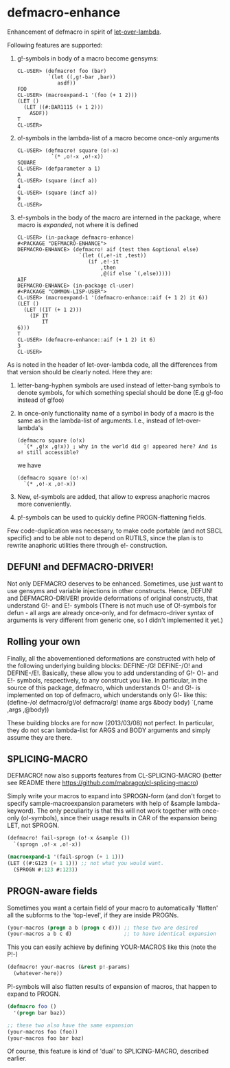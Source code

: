 defmacro-enhance
================

Enhancement of defmacro in spirit of [let-over-lambda](http://www.letoverlambda.com/index.cl/toc).

Following features are supported:

1.  g!-symbols in body of a macro become gensyms:

        CL-USER> (defmacro! foo (bar)
                  `(let ((,g!-bar ,bar))
                     asdf))
        FOO          
        CL-USER> (macroexpand-1 '(foo (+ 1 2)))
        (LET ()         
          (LET ((#:BAR1115 (+ 1 2)))
            ASDF))                                                                                                                                 
        T                                                                                                                                                   
        CL-USER> 

2.  o!-symbols in the lambda-list of a macro become once-only arguments

        CL-USER> (defmacro! square (o!-x)
                   `(* ,o!-x ,o!-x))
        SQUARE                                                                                                                            
        CL-USER> (defparameter a 1)
        A
        CL-USER> (square (incf a))
        4
        CL-USER> (square (incf a))
        9
        CL-USER>

3.  e!-symbols in the body of the macro are interned in the package,
where macro is *expanded*, not where it is defined

        CL-USER> (in-package defmacro-enhance)
        #<PACKAGE "DEFMACRO-ENHANCE"> 
        DEFMACRO-ENHANCE> (defmacro! aif (test then &optional else)
                            `(let ((,e!-it ,test)) 
                               (if ,e!-it
                                   ,then
                                   ,@(if else `(,else)))))
        AIF                                                                                                   
        DEFMACRO-ENHANCE> (in-package cl-user)
        #<PACKAGE "COMMON-LISP-USER">
        CL-USER> (macroexpand-1 '(defmacro-enhance::aif (+ 1 2) it 6))
        (LET () 
          (LET ((IT (+ 1 2)))
            (IF IT
                IT
		6)))
        T
        CL-USER> (defmacro-enhance::aif (+ 1 2) it 6)
        3
        CL-USER>

As is noted in the header of let-over-lambda code, all the differences from that
version should be clearly noted.
Here they are:

1.  letter-bang-hyphen symbols are used instead of letter-bang symbols to denote symbols,
    for which something special should be done (E.g g!-foo instead of g!foo)

2.  In once-only functionality name of a symbol in body of a macro is the same as in the
    lambda-list of arguments. I.e., instead of let-over-lambda's

        (defmacro square (o!x)
          `(* ,g!x ,g!x)) ; why in the world did g! appeared here? And is o! still accessible?

    we have

        (defmacro square (o!-x)
          `(* ,o!-x ,o!-x))

3.  New, e!-symbols are added, that allow to express anaphoric macros more conveniently.

4.  p!-symbols can be used to quickly define PROGN-flattening fields.

Few code-duplication was necessary, to make code portable (and not SBCL specific) and to be
able not to depend on RUTILS, since the plan is to rewrite anaphoric utilities there through e!- construction.

DEFUN! and DEFMACRO-DRIVER!
---------------------------

Not only DEFMACRO deserves to be enhanced. Sometimes, use just want to use gensyms and
variable injections in other constructs. Hence, DEFUN! and DEFMACRO-DRIVER! provide
deformations of original constructs, that understand G!- and E!- symbols
(There is not much use of O!-symbols for defun - all args are already once-only,
and for defmacro-driver syntax of arguments is very different from generic one, so
I didn't implemented it yet.)

Rolling your own
----------------

Finally, all the abovementioned deformations are constructed with help of the following
underlying building blocks: DEFINE-/G! DEFINE-/O! and DEFINE-/E!.
Basically, these allow you to add understanding of G!- O!- and E!- symbols, respectively,
to any construct you like.
In particular, in the source of this package, defmacro, which understands O!- and G!-
is implemented on top of defmacro, which understands only G!- like this:
        (define-/o! defmacro/g!/o! defmacro/g! (name args &body body)
          `(,name ,args ,@body))

These building blocks are for now (2013/03/08) not perfect. In particular, they do not
scan lambda-list for ARGS and BODY arguments and simply assume they are there.

SPLICING-MACRO
--------------

DEFMACRO! now also supports features from CL-SPLICING-MACRO (better see
README there https://github.com/mabragor/cl-splicing-macro)

Simply write your macros to expand into SPROGN-form (and don't forget to specify
sample-macroexpansion parameters with help of &sample lambda-keyword).
The only peculiarity is that this will not work together with once-only (o!-symbols),
since their usage results in CAR of the expansion being LET, not SPROGN.

```lisp
(defmacro! fail-sprogn (o!-x &sample ())
  `(sprogn ,o!-x ,o!-x))

(macroexpand-1 '(fail-sprogn (+ 1 1)))
(LET ((#:G123 (+ 1 1))) ;; not what you would want.
  (SPROGN #:123 #:123))
```

PROGN-aware fields
------------------

Sometimes you want a certain field of your macro to automatically 'flatten'
all the subforms to the 'top-level', if they are inside PROGNs.

```lisp
(your-macros (progn a b (progn c d))) ;; these two are desired
(your-macros a b c d)                 ;; to have identical expansion
```

This you can easily achieve by defining YOUR-MACROS like this (note the P!-)
```lisp
(defmacro! your-macros (&rest p!-params)
  (whatever-here))
```

P!-symbols will also flatten results of expansion of macros, that
happen to expand to PROGN.
```lisp
(defmacro foo ()
  '(progn bar baz))

;; these two also have the same expansion
(your-macros foo (foo))
(your-macros foo bar baz)
```

Of course, this feature is kind of 'dual' to SPLICING-MACRO,
described earlier.